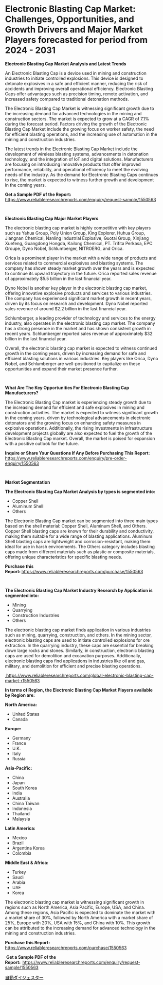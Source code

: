 <p><h1>Electronic Blasting Cap Market: Challenges, Opportunities, and Growth Drivers and Major Market Players forecasted for period from 2024 - 2031</h1></p><p><strong>Electronic Blasting Cap Market Analysis and Latest Trends</strong></p>
<p><p>An Electronic Blasting Cap is a device used in mining and construction industries to initiate controlled explosions. This device is designed to detonate explosives in a safe and efficient manner, reducing the risk of accidents and improving overall operational efficiency. Electronic Blasting Caps offer advantages such as precision timing, remote activation, and increased safety compared to traditional detonation methods.</p><p>The Electronic Blasting Cap Market is witnessing significant growth due to the increasing demand for advanced technologies in the mining and construction sectors. The market is expected to grow at a CAGR of 7.1% during the forecast period. Factors driving the growth of the Electronic Blasting Cap Market include the growing focus on worker safety, the need for efficient blasting operations, and the increasing use of automation in the mining and construction industries.</p><p>The latest trends in the Electronic Blasting Cap Market include the development of wireless blasting systems, advancements in detonation technology, and the integration of IoT and digital solutions. Manufacturers are focusing on introducing innovative products that offer improved performance, reliability, and operational efficiency to meet the evolving needs of the industry. As the demand for Electronic Blasting Caps continues to rise, the market is expected to witness further growth and development in the coming years.</p></p>
<p><strong>Get a Sample PDF of the Report:&nbsp;</strong> <a href="https://www.reliableresearchreports.com/enquiry/request-sample/1550563">https://www.reliableresearchreports.com/enquiry/request-sample/1550563</a></p>
<p>&nbsp;</p>
<p><strong>Electronic Blasting Cap Major Market Players</strong></p>
<p><p>The electronic blasting cap market is highly competitive with key players such as Yahua Group, Poly Union Group, King Explorer, Huhua Group, Jiangnan Chemical, Nanling Industrial Explosive, Guotai Group, Xinjiang Xuefeng, Guangdong Hongda, Kailong Chemical, PT. Trifita Perkasa, EPC Groupe, Dyno Nobel, Schlumberger, NITROERG, and Orica.</p><p>Orica is a prominent player in the market with a wide range of products and services related to commercial explosives and blasting systems. The company has shown steady market growth over the years and is expected to continue its upward trajectory in the future. Orica reported sales revenue of approximately $5.5 billion in the last financial year.</p><p>Dyno Nobel is another key player in the electronic blasting cap market, offering innovative explosive products and services to various industries. The company has experienced significant market growth in recent years, driven by its focus on research and development. Dyno Nobel reported sales revenue of around $2.2 billion in the last financial year.</p><p>Schlumberger, a leading provider of technology and services to the energy industry, also operates in the electronic blasting cap market. The company has a strong presence in the market and has shown consistent growth in recent years. Schlumberger reported sales revenue of approximately $32 billion in the last financial year.</p><p>Overall, the electronic blasting cap market is expected to witness continued growth in the coming years, driven by increasing demand for safe and efficient blasting solutions in various industries. Key players like Orica, Dyno Nobel, and Schlumberger are well-positioned to capitalize on these opportunities and expand their market presence further.</p></p>
<p>&nbsp;</p>
<p><strong>What Are The Key Opportunities For Electronic Blasting Cap Manufacturers?</strong></p>
<p><p>The Electronic Blasting Cap market is experiencing steady growth due to the increasing demand for efficient and safe explosives in mining and construction activities. The market is expected to witness significant growth in the coming years, driven by technological advancements in electronic detonators and the growing focus on enhancing safety measures in explosive operations. Additionally, the rising investments in infrastructure development projects globally are also expected to fuel the growth of the Electronic Blasting Cap market. Overall, the market is poised for expansion with a positive outlook for the future.</p></p>
<p><strong>Inquire or Share Your Questions If Any Before Purchasing This Report:</strong> <a href="https://www.reliableresearchreports.com/enquiry/pre-order-enquiry/1550563">https://www.reliableresearchreports.com/enquiry/pre-order-enquiry/1550563</a></p>
<p>&nbsp;</p>
<p><strong>Market Segmentation</strong></p>
<p><strong>The Electronic Blasting Cap Market Analysis by types is segmented into:</strong></p>
<p><ul><li>Copper Shell</li><li>Aluminum Shell</li><li>Others</li></ul></p>
<p><p>The Electronic Blasting Cap market can be segmented into three main types based on the shell material: Copper Shell, Aluminum Shell, and Others. Copper Shell blasting caps are known for their durability and conductivity, making them suitable for a wide range of blasting applications. Aluminum Shell blasting caps are lightweight and corrosion-resistant, making them ideal for use in harsh environments. The Others category includes blasting caps made from different materials such as plastic or composite materials, offering unique characteristics for specific blasting needs.</p></p>
<p><strong>Purchase this Report:&nbsp;</strong><a href="https://www.reliableresearchreports.com/purchase/1550563">https://www.reliableresearchreports.com/purchase/1550563</a></p>
<p>&nbsp;</p>
<p><strong>The Electronic Blasting Cap Market Industry Research by Application is segmented into:</strong></p>
<p><ul><li>Mining</li><li>Quarrying</li><li>Construction Industries</li><li>Others</li></ul></p>
<p><p>The electronic blasting cap market finds application in various industries such as mining, quarrying, construction, and others. In the mining sector, electronic blasting caps are used to initiate controlled explosions for ore extraction. In the quarrying industry, these caps are essential for breaking down large rocks and stones. Similarly, in construction, electronic blasting caps are used for demolition and excavation purposes. Additionally, electronic blasting caps find applications in industries like oil and gas, military, and demolition for efficient and precise blasting operations.</p></p>
<p><a href="https://www.reliableresearchreports.com/global-electronic-blasting-cap-market-r1550563">&nbsp;https://www.reliableresearchreports.com/global-electronic-blasting-cap-market-r1550563</a></p>
<p><strong>In terms of Region, the Electronic Blasting Cap Market Players available by Region are:</strong></p>
<p>
    <p> <strong> North America: </strong>
        <ul>
            <li>United States</li>
            <li>Canada</li>
        </ul>
        </p> 
    <p> <strong> Europe: </strong>
        <ul>
            <li>Germany</li>
            <li>France</li>
            <li>U.K.</li>
            <li>Italy</li>
            <li>Russia</li>
        </ul>
        </p> 
    <p> <strong> Asia-Pacific: </strong>
        <ul>
            <li>China</li>
            <li>Japan</li>
            <li>South Korea</li>
            <li>India</li>
            <li>Australia</li>
            <li>China Taiwan</li>
            <li>Indonesia</li>
            <li>Thailand</li>
            <li>Malaysia</li>
        </ul>
        </p> 
    <p> <strong> Latin America: </strong>
        <ul>
            <li>Mexico</li>
            <li>Brazil</li>
            <li>Argentina Korea</li>
            <li>Colombia</li>
        </ul>
        </p> 
    <p> <strong> Middle East & Africa: </strong>
        <ul>
            <li>Turkey</li>
            <li>Saudi</li>
            <li>Arabia</li>
            <li>UAE</li>
            <li>Korea</li>
        </ul>
    </p>
    </p>
<p><p>The electronic blasting cap market is witnessing significant growth in regions such as North America, Asia Pacific, Europe, USA, and China. Among these regions, Asia Pacific is expected to dominate the market with a market share of 30%, followed by North America with a market share of 25%, Europe with 20%, USA with 15%, and China with 10%. This growth can be attributed to the increasing demand for advanced technology in the mining and construction industries.</p></p>
<p><strong>Purchase this Report: </strong><a href="https://www.reliableresearchreports.com/purchase/1550563">https://www.reliableresearchreports.com/purchase/1550563</a></p>
<p>&nbsp;<strong>Get a Sample PDF of the Report:&nbsp;&nbsp;</strong><a href="https://www.reliableresearchreports.com/enquiry/request-sample/1550563">https://www.reliableresearchreports.com/enquiry/request-sample/1550563</a></p>
<p><strong></strong></p>
<p><p><a href="https://github.com/oqxogxyvqe90775/Market-Research-Report-List-2/blob/main/5119727153442.md">自動ダイジェスター</a></p></p>